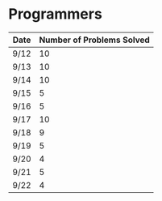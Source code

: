 # Programmers

| Date | Number of Problems Solved |
|------|----------------------------|
| 9/12 | 10                         |
| 9/13 | 10                         |
| 9/14 | 10                         |
| 9/15 | 5                          |
| 9/16 | 5                          |
| 9/17 | 10                         |
| 9/18 | 9                          |
| 9/19 | 5                          |
| 9/20 | 4                          |
| 9/21 | 5                          |
| 9/22 | 4                          |